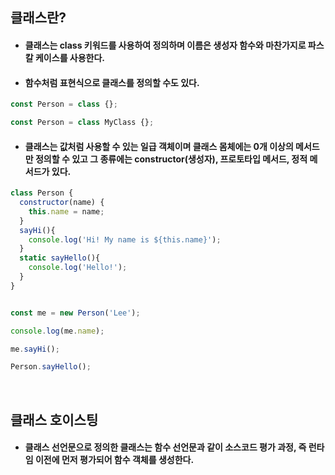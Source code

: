 ## 클래스란?
- #### 클래스는 class 키워드를 사용하여 정의하며 이름은 생성자 함수와 마찬가지로 파스칼 케이스를 사용한다.
- #### 함수처럼 표현식으로 클래스를 정의할 수도 있다.
```javascript
const Person = class {};

const Person = class MyClass {};
```
- #### 클래스는 값처럼 사용할 수 있는 일급 객체이며 클래스 몸체에는 0개 이상의 메서드만 정의할 수 있고 그 종류에는 constructor(생성자), 프로토타입 메서드, 정적 메서드가 있다.
```javascript
class Person {
  constructor(name) {
    this.name = name;
  }
  sayHi(){
    console.log('Hi! My name is ${this.name}');
  }
  static sayHello(){
    console.log('Hello!');
  }
}


const me = new Person('Lee');

console.log(me.name);

me.sayHi();

Person.sayHello();
```

<br>

## 클래스 호이스팅
- #### 클래스 선언문으로 정의한 클래스는 함수 선언문과 같이 소스코드 평가 과정, 즉 런타임 이전에 먼저 평가되어 함수 객체를 생성한다.

